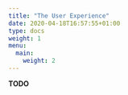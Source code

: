 ```yaml
---
title: "The User Experience"
date: 2020-04-18T16:57:55+01:00
type: docs
weight: 1
menu:
  main:
    weight: 2
---
```

**TODO**


